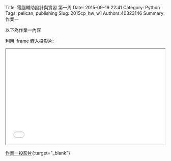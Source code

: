 Title: 電腦輔助設計與實習 第一周
Date: 2015-09-19 22:41
Category: Python
Tags: pelican, publishing
Slug: 2015cp_hw_w1
Authors:40323146
Summary: 作業一

以下為作業一內容

利用 iframe 嵌入投影片:

<iframe src="simplest.html" width="500" height="300"></iframe>

[作業一投影片](simplest.html){:target="_blank"}

